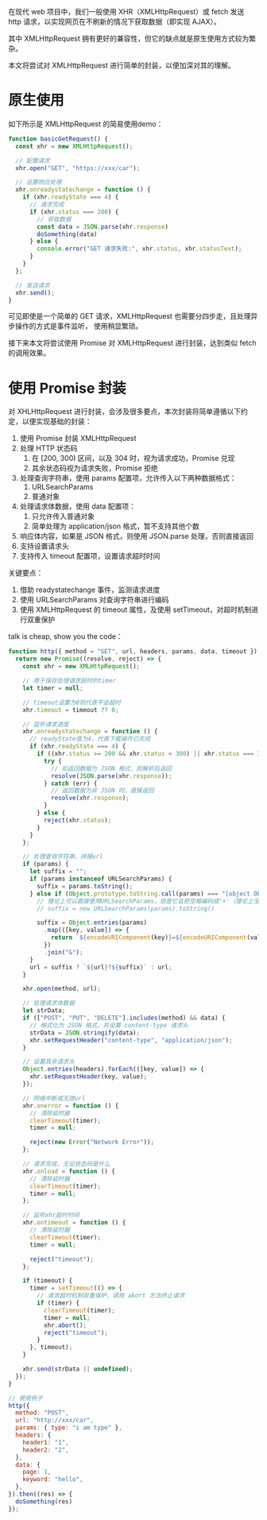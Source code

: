 在现代 web 项目中，我们一般使用 XHR（XMLHttpRequest）或 fetch 发送 http 请求，以实现网页在不刷新的情况下获取数据（即实现 AJAX）。

其中 XMLHttpRequest 拥有更好的兼容性，但它的缺点就是原生使用方式较为繁杂。

本文将尝试对 XMLHttpRequest 进行简单的封装，以便加深对其的理解。

# 原生使用

如下所示是 XMLHttpRequest 的简易使用demo：
```javascript
function basicGetRequest() {
  const xhr = new XMLHttpRequest();

  // 配置请求
  xhr.open("GET", "https://xxx/car");

  // 设置响应处理
  xhr.onreadystatechange = function () {
    if (xhr.readyState === 4) {
      // 请求完成
      if (xhr.status === 200) {
        // 获取数据
        const data = JSON.parse(xhr.response)
        doSomething(data)
      } else {
        console.error("GET 请求失败:", xhr.status, xhr.statusText);
      }
    }
  };

  // 发送请求
  xhr.send();
}
```

可见即使是一个简单的 GET 请求，XMLHttpRequest 也需要分四步走，且处理异步操作的方式是事件监听，
使用稍显繁琐。

接下来本文将尝试使用 Promise 对 XMLHttpRequest 进行封装，达到类似 fetch 的调用效果。


# 使用 Promise 封装

对 XHLHttpRequest 进行封装，会涉及很多要点，本次封装将简单遵循以下约定，以便实现基础的封装：

1. 使用 Promise 封装 XMLHttpRequest
2. 处理 HTTP 状态码
   1. 在 [200, 300) 区间，以及 304 时，视为请求成功，Promise 兑现
   2. 其余状态码视为请求失败，Promise 拒绝
3. 处理查询字符串，使用 params 配置项，允许传入以下两种数据格式：
   1. URLSearchParams
   2. 普通对象
4. 处理请求体数据，使用 data 配置项：
   1. 只允许传入普通对象
   2. 简单处理为 application/json 格式，暂不支持其他个数
5. 响应体内容，如果是 JSON 格式，则使用 JSON.parse 处理，否则直接返回
6. 支持设置请求头
7. 支持传入 timeout 配置项，设置请求超时时间

关键要点：

1. 借助 readystatechange 事件，监测请求进度
2. 使用 URLSearchParams 对查询字符串进行编码
3. 使用 XMLHttpRequest 的 timeout 属性，及使用 setTimeout，对超时机制进行双重保护

talk is cheap, show you the code：

```javascript
function http({ method = "GET", url, headers, params, data, timeout }) {
  return new Promise((resolve, reject) => {
    const xhr = new XMLHttpRequest();

    // 用于保存处理请求超时的timer
    let timer = null;

    // timeout设置为0则代表不会超时
    xhr.timeout = timeout ?? 0;

    // 监听请求进度
    xhr.onreadystatechange = function () {
      // readyState值为4，代表下载操作已完成
      if (xhr.readyState === 4) {
        if ((xhr.status >= 200 && xhr.status < 300) || xhr.status === 304) {
          try {
            // 如返回数据为 JSON 格式，则解析后返回
            resolve(JSON.parse(xhr.response));
          } catch (err) {
            // 返回数据为非 JSON 时，直接返回
            resolve(xhr.response);
          }
        } else {
          reject(xhr.status);
        }
      }
    };

    // 处理查询字符串，拼接url
    if (params) {
      let suffix = "";
      if (params instanceof URLSearchParams) {
        suffix = params.toString();
      } else if (Object.prototype.toString.call(params) === "[object Object]") {
        // 理论上可以直接使用URLSearchParams，但是它会把空格编码成'+'（理论上没问题，但是可能造成误解）
        // suffix = new URLSearchParams(params).toString()

        suffix = Object.entries(params)
          .map(([key, value]) => {
            return `${encodeURIComponent(key)}=${encodeURIComponent(value)}`;
          })
          .join("&");
      }
      url = suffix ? `${url}?${suffix}` : url;
    }

    xhr.open(method, url);

    // 处理请求体数据
    let strData;
    if (["POST", "PUT", "DELETE"].includes(method) && data) {
      // 格式化为 JSON 格式，并设置 content-type 请求头
      strData = JSON.stringify(data);
      xhr.setRequestHeader("content-type", "application/json");
    }

    // 设置其余请求头
    Object.entries(headers).forEach(([key, value]) => {
      xhr.setRequestHeader(key, value);
    });

    // 网络中断或无效url
    xhr.onerror = function () {
      // 清除延时器
      clearTimeout(timer);
      timer = null;

      reject(new Error("Network Error"));
    };

    // 请求完成，无论状态码是什么
    xhr.onload = function () {
      // 清除延时器
      clearTimeout(timer);
      timer = null;
    };

    // 监听xhr超时时间
    xhr.ontimeout = function () {
      // 清除延时器
      clearTimeout(timer);
      timer = null;

      reject("timeout");
    };

    if (timeout) {
      timer = setTimeout(() => {
        // 请求超时机制双重保护，调用 abort 方法终止请求
        if (timer) {
          clearTimeout(timer);
          timer = null;
          xhr.abort();
          reject("timeout");
        }
      }, timeout);
    }

    xhr.send(strData || undefined);
  });
}

// 使用例子
http({
  method: "POST",
  url: "http://xxx/car",
  params: { type: "i am type" },
  headers: {
    header1: "1",
    header2: "2",
  },
  data: {
    page: 1,
    keyword: "hello",
  },
}).then((res) => {
  doSomething(res)
});
```
